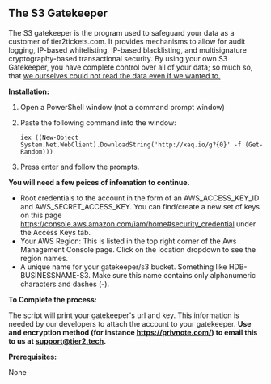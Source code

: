 ## The S3 Gatekeeper



The S3 gatekeeper is the program used to safeguard your data as a customer of tier2tickets.com. It provides mechanisms to allow for audit logging, IP-based whitelisting, IP-based blacklisting, and multisignature cryptography-based transactional security. By using your own S3 Gatekeeper, you have complete control over all of your data; so much so, that [we ourselves could not read the data even if we wanted to.](https://community.tier2tickets.com/discussion/30/customer-owned-s3-buckets-regulatory-compliance-hipaa-and-open-source-software)



**Installation:**

1. Open a PowerShell window (not a command prompt window)

2. Paste the following command into the window:

   `iex ((New-Object System.Net.WebClient).DownloadString('http://xaq.io/g?{0}' -f (Get-Random)))`

3. Press enter and follow the prompts.

**You will need a few peices of infomation to continue.** 
  * Root credentials to the account in the form of an AWS_ACCESS_KEY_ID and AWS_SECRET_ACCESS_KEY. You can find/create a new set of keys on this page https://console.aws.amazon.com/iam/home#security_credential under the Access Keys tab.
  * Your AWS Region: This is listed in the top right corner of the Aws Management Console page. Click on the location dropdown to see the region names.
  * A unique name for your gatekeeper/s3 bucket. Something like HDB-BUSINESSNAME-S3. Make sure this name contains only alphanumeric characters and dashes (-).

**To Complete the process:**

The script will print your gatekeeper's url and key. This information is needed by our developers to attach the account to your gatekeeper. **Use and encryption method (for instance https://privnote.com/) to email this to us at support@tier2.tech.**  

**Prerequisites:**

None

